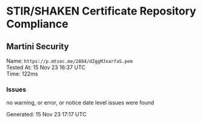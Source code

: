 # STIR/SHAKEN Certificate Repository Compliance

## Martini Security

Name: `https://p.mtsec.me/2884/dZggMJxarfaS.pem`\
Tested At: 15 Nov 23 16:37 UTC\
Time: 122ms

### Issues

no warning, or error, or notice date level issues were found

Generated: 15 Nov 23 17:17 UTC